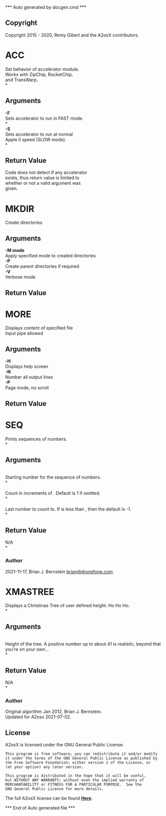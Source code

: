 *** Auto generated by docgen.cmd ***  

## Copyright 
Copyright 2015 - 2020, Remy Gibert and the A2osX contributors. 

# ACC  
Set behavior of accelerator module.  
Works with ZipChip, RocketChip,  
and TransWarp.  
*  

## Arguments  
**-F**  
Sets accelerator to run in FAST mode.  
*  
**-S**  
Sets accelerator to run at normal  
Apple II speed (SLOW mode).  
*  

## Return Value  
Code does not detect if any accelerator  
exists, thus return value is limited to  
whether or not a valid argument was  
given.   

# MKDIR  
Create directories  

## Arguments  
**-M mode**  
Apply specified mode to created directories  
**-P**  
Create parent directories if required  
**-V**  
Verbose mode  

## Return Value  

# MORE  
Displays content of specified file  
Input pipe allowed  

## Arguments  
**-H**  
Displays help screen  
**-N**  
Number all output lines  
**-P**  
Page mode, no scroll  

## Return Value  

# SEQ  
Prints sequences of numbers.  
*  

## Arguments  
**<first>**  
Starting number for the sequence of numbers.  
*  
**<incr>**  
Count in increments of <incr>. Default is 1 if omitted.  
*  
**<last>**  
Last number to count to. If <last> is less than <first>, then the default <incr> is -1.  
*  

## Return Value  
N/A  
*  

### Author  
2021-11-17, Brian J. Bernstein <brian@dronefone.com>.  

# XMASTREE  
Displays a Christmas Tree of user defined height. Ho Ho Ho.  
*  

## Arguments  
**<height>**  
Height of the tree. A positive number up to about 41 is realistic, beyond that you're on your own...  
*  

## Return Value  
N/A  
*  

### Author  
Original algorithm Jan 2012, Brian J. Bernstein.  
Updated for A2osx 2021-07-02.  

## License
A2osX is licensed under the GNU General Public License.

    This program is free software; you can redistribute it and/or modify
    it under the terms of the GNU General Public License as published by
    the Free Software Foundation; either version 2 of the License, or
    (at your option) any later version.

    This program is distributed in the hope that it will be useful,
    but WITHOUT ANY WARRANTY; without even the implied warranty of
    MERCHANTABILITY or FITNESS FOR A PARTICULAR PURPOSE.  See the
    GNU General Public License for more details.

The full A2osX license can be found **[Here](../LICENSE)**.

*** End of Auto generated file ***  
